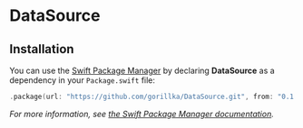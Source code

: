 # DataSource

## Installation

You can use the [Swift Package Manager](https://github.com/apple/swift-package-manager) by declaring **DataSource** as a dependency in your `Package.swift` file:

```swift
.package(url: "https://github.com/gorillka/DataSource.git", from: "0.1.0")
```

*For more information, see [the Swift Package Manager documentation](https://github.com/apple/swift-package-manager/tree/master/Documentation).*
